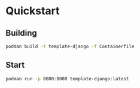 # Quickstart

## Building 

```bash
podman build -t template-django -f Containerfile
```


## Start
```bash
podman run -p 8080:8000 template-django:latest
```